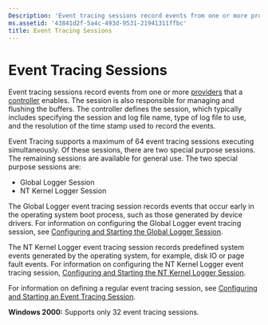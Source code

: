 ```yaml
---
Description: 'Event tracing sessions record events from one or more providers that a controller enables.'
ms.assetid: '43841d2f-5a4c-493d-9531-21941311ffbc'
title: Event Tracing Sessions
---
```


# Event Tracing Sessions

Event tracing sessions record events from one or more [providers](providing-events.md) that a [controller](controlling-event-tracing-sessions.md) enables. The session is also responsible for managing and flushing the buffers. The controller defines the session, which typically includes specifying the session and log file name, type of log file to use, and the resolution of the time stamp used to record the events.

Event Tracing supports a maximum of 64 event tracing sessions executing simultaneously. Of these sessions, there are two special purpose sessions. The remaining sessions are available for general use. The two special purpose sessions are:

-   Global Logger Session
-   NT Kernel Logger Session

The Global Logger event tracing session records events that occur early in the operating system boot process, such as those generated by device drivers. For information on configuring the Global Logger event tracing session, see [Configuring and Starting the Global Logger Session](configuring-and-starting-the-global-logger-session.md).

The NT Kernel Logger event tracing session records predefined system events generated by the operating system, for example, disk IO or page fault events. For information on configuring the NT Kernel Logger event tracing session, [Configuring and Starting the NT Kernel Logger Session](configuring-and-starting-the-nt-kernel-logger-session.md).

For information on defining a regular event tracing session, see [Configuring and Starting an Event Tracing Session](configuring-and-starting-an-event-tracing-session.md).

**Windows 2000:** Supports only 32 event tracing sessions.

 

 



